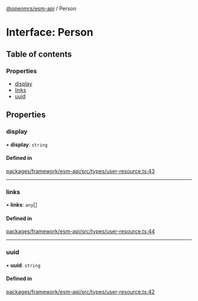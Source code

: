 [@openmrs/esm-api](../API.md) / Person

# Interface: Person

## Table of contents

### Properties

- [display](Person.md#display)
- [links](Person.md#links)
- [uuid](Person.md#uuid)

## Properties

### display

• **display**: `string`

#### Defined in

[packages/framework/esm-api/src/types/user-resource.ts:43](https://github.com/openmrs/openmrs-esm-core/blob/master/packages/framework/esm-api/src/types/user-resource.ts#L43)

___

### links

• **links**: `any`[]

#### Defined in

[packages/framework/esm-api/src/types/user-resource.ts:44](https://github.com/openmrs/openmrs-esm-core/blob/master/packages/framework/esm-api/src/types/user-resource.ts#L44)

___

### uuid

• **uuid**: `string`

#### Defined in

[packages/framework/esm-api/src/types/user-resource.ts:42](https://github.com/openmrs/openmrs-esm-core/blob/master/packages/framework/esm-api/src/types/user-resource.ts#L42)
